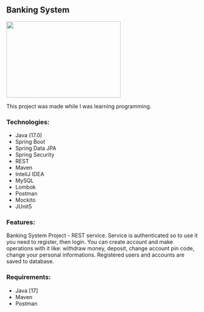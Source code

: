 ## Banking System
<img src="https://github.com/Furmi37/Banking-System/assets/147946906/efb15f4b-97cd-4009-8eab-85dbfc54367e" width="300" height="200" />

This project was made while I was learning programming.

### Technologies:
- Java (17.0)
- Spring Boot
- Spring Data JPA
- Spring Security
- REST
- Maven 
- InteliJ IDEA
- MySQL
- Lombok
- Postman
- Mockito 
- JUnit5


### Features:
Banking System Project - REST service. Service is authenticated so to use it you need to register, then login. You can create account and make operations with it like: withdraw money, deposit, change account pin code, change your personal informations. Registered users and accounts are saved to database.

### Requirements:
- Java [17]
- Maven 
- Postman
